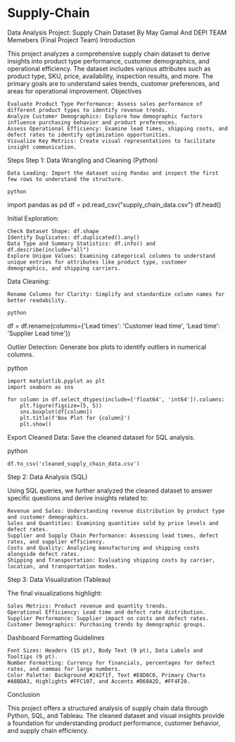 # Supply-Chain
Data Analysis Project: Supply Chain Dataset By May Gamal And DEPI TEAM Memebers (Final Project Team)
Introduction

This project analyzes a comprehensive supply chain dataset to derive insights into product type performance, customer demographics, and operational efficiency. The dataset includes various attributes such as product type, SKU, price, availability, inspection results, and more. The primary goals are to understand sales trends, customer preferences, and areas for operational improvement.
Objectives

    Evaluate Product Type Performance: Assess sales performance of different product types to identify revenue trends.
    Analyze Customer Demographics: Explore how demographic factors influence purchasing behavior and product preferences.
    Assess Operational Efficiency: Examine lead times, shipping costs, and defect rates to identify optimization opportunities.
    Visualize Key Metrics: Create visual representations to facilitate insight communication.

Steps
Step 1: Data Wrangling and Cleaning (Python)

    Data Loading: Import the dataset using Pandas and inspect the first few rows to understand the structure.

    python

import pandas as pd
df = pd.read_csv("supply_chain_data.csv")
df.head()

Initial Exploration:

    Check Dataset Shape: df.shape
    Identify Duplicates: df.duplicated().any()
    Data Type and Summary Statistics: df.info() and df.describe(include="all")
    Explore Unique Values: Examining categorical columns to understand unique entries for attributes like product type, customer demographics, and shipping carriers.

Data Cleaning:

    Rename Columns for Clarity: Simplify and standardize column names for better readability.

    python

df = df.rename(columns={'Lead times': 'Customer lead time', 'Lead time': 'Supplier Lead time'})

Outlier Detection: Generate box plots to identify outliers in numerical columns.

python

    import matplotlib.pyplot as plt
    import seaborn as sns

    for column in df.select_dtypes(include=['float64', 'int64']).columns:
        plt.figure(figsize=(5, 5))
        sns.boxplot(df[column])
        plt.title(f'Box Plot for {column}')
        plt.show()

Export Cleaned Data: Save the cleaned dataset for SQL analysis.

python

    df.to_csv('cleaned_supply_chain_data.csv')

Step 2: Data Analysis (SQL)

Using SQL queries, we further analyzed the cleaned dataset to answer specific questions and derive insights related to:

    Revenue and Sales: Understanding revenue distribution by product type and customer demographics.
    Sales and Quantities: Examining quantities sold by price levels and defect rates.
    Supplier and Supply Chain Performance: Assessing lead times, defect rates, and supplier efficiency.
    Costs and Quality: Analyzing manufacturing and shipping costs alongside defect rates.
    Shipping and Transportation: Evaluating shipping costs by carrier, location, and transportation modes.

Step 3: Data Visualization (Tableau)

The final visualizations highlight:

    Sales Metrics: Product revenue and quantity trends.
    Operational Efficiency: Lead time and defect rate distribution.
    Supplier Performance: Supplier impact on costs and defect rates.
    Customer Demographics: Purchasing trends by demographic groups.

Dashboard Formatting Guidelines

    Font Sizes: Headers (15 pt), Body Text (9 pt), Data Labels and Tooltips (9 pt).
    Number Formatting: Currency for financials, percentages for defect rates, and commas for large numbers.
    Color Palette: Background #242f1f, Text #E8D8C0, Primary Charts #A8BDA3, Highlights #FFC107, and Accents #D68A2D, #FF4F20.

Conclusion

This project offers a structured analysis of supply chain data through Python, SQL, and Tableau. The cleaned dataset and visual insights provide a foundation for understanding product performance, customer behavior, and supply chain efficiency.
